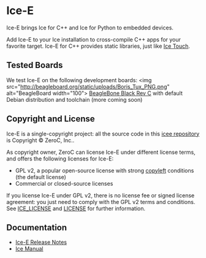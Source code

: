 # Ice-E

Ice-E brings Ice for C++ and Ice for Python to embedded devices.

Add Ice-E to your Ice installation to cross-compile C++ apps for your favorite target. Ice-E for C++ provides static libraries, just like [Ice Touch](https://github.com/zeroc-ice/icetouch).

## Tested Boards

We test Ice-E on the following development boards:
<img src="http://beagleboard.org/static/uploads/Boris_Tux_PNG.png" alt="BeagleBoard width="100">
[BeagleBone Black Rev C](http://beagleboard.org/black) with default Debian distribution and toolchain
(more coming soon)

## Copyright and License

Ice-E is a single-copyright project: all the source code in this
[icee repository](https://github.com/zeroc-ice/icee) is Copyright
&copy; ZeroC, Inc..

As copyright owner, ZeroC can license Ice-E under different license
terms, and offers the following licenses for Ice-E:
- GPL v2, a popular open-source license with strong
  [copyleft](http://en.wikipedia.org/wiki/Copyleft) conditions (the default license)
- Commercial or closed-source licenses

If you license Ice-E under GPL v2, there is no license fee or signed license
agreement: you just need to comply with the GPL v2 terms and conditions. See
[ICE_LICENSE](./ICE_LICENSE) and [LICENSE](./LICENSE) for further information.

## Documentation

- [Ice-E Release Notes](https://doc.zeroc.com/display/Rel/Ice-E+3.6.0+Release+Notes)
- [Ice Manual](https://doc.zeroc.com/display/Ice36/Home)
